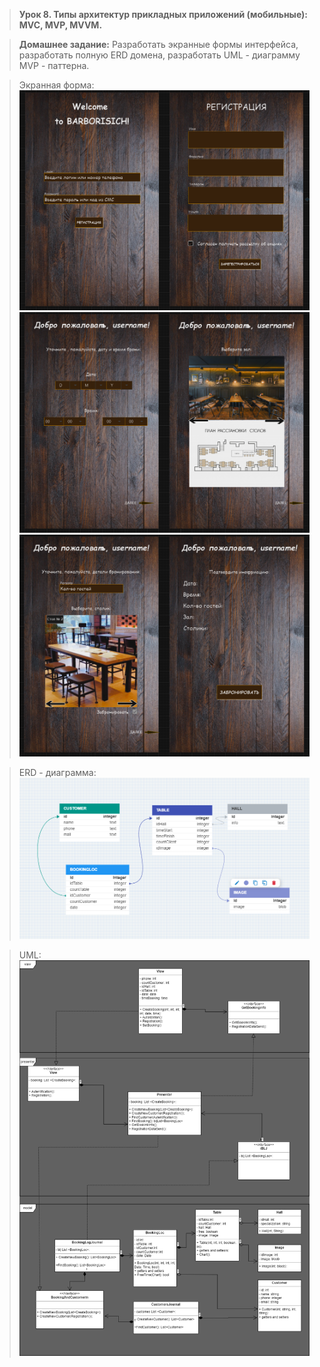 > **Урок 8. Типы архитектур прикладных приложений (мобильные): MVC, MVP, MVVM.**

> **Домашнее задание:** Разработать экранные формы интерфейса, разработать полную ERD домена, разработать UML - диаграмму MVP - паттерна.

> Экранная форма:
![di1.png](di1.png)
![di2.png](di2.png)
![di3.png](di3.png)

> ERD - диаграмма:
![erd.png](erd.png)

> UML:
![UML.png](UML.png)
